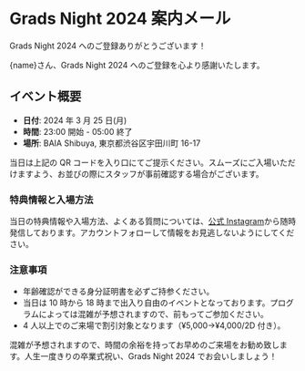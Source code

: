 # Grads Night 2024 案内メール

Grads Night 2024 へのご登録ありがとうございます！


{name}さん、Grads Night 2024 へのご登録を心より感謝いたします。

## イベント概要

- **日付**: 2024 年 3 月 25 日(月)
- **時間**: 23:00 開始 - 05:00 終了
- **場所**: BAIA Shibuya, 東京都渋谷区宇田川町 16-17


当日は上記の QR コードを入り口にてご提示ください。スムーズにご入場いただけますよう、お並びの際にスタッフが事前確認する場合がございます。

### 特典情報と入場方法

当日の特典情報や入場方法、よくある質問については、[公式 Instagram](https://www.instagram.com/grads_night_2024/)から随時発信しております。アカウントフォローして情報をお見逃しないようにしてください。

### 注意事項

- 年齢確認ができる身分証明書を必ずご持参ください。
- 当日は 10 時から 18 時まで出入り自由のイベントとなっております。プログラムによっては混雑が予想されますので、前もってご参加ください。
- 4 人以上でのご来場で割引対象となります（¥5,000→¥4,000/2D 付き）。

混雑が予想されますので、時間の余裕を持ってお早めのご来場をお勧め致します。人生一度きりの卒業式祝い、Grads Night 2024 でお会いしましょう！
